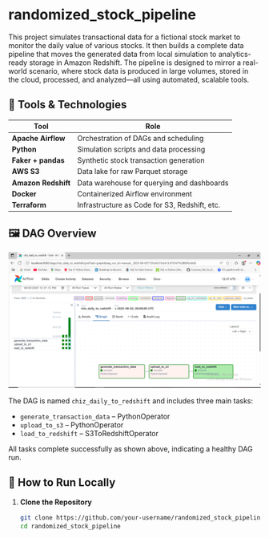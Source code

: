 
# randomized_stock_pipeline
This project simulates transactional data for a fictional stock market to monitor the daily value of various stocks. It then builds a complete data pipeline that moves the generated data from local simulation to analytics-ready storage in Amazon Redshift.
The pipeline is designed to mirror a real-world scenario, where stock data is produced in large volumes, stored in the cloud, processed, and analyzed—all using automated, scalable tools.


## 🧰 Tools & Technologies

| Tool              | Role                                            |
|-------------------|-------------------------------------------------|
| **Apache Airflow** | Orchestration of DAGs and scheduling            |
| **Python**         | Simulation scripts and data processing          |
| **Faker + pandas** | Synthetic stock transaction generation          |
| **AWS S3**         | Data lake for raw Parquet storage               |
| **Amazon Redshift**| Data warehouse for querying and dashboards      |
| **Docker**         | Containerized Airflow environment               |
| **Terraform**      | Infrastructure as Code for S3, Redshift, etc.  |


## 🖼️ DAG Overview

![DAG Screenshot](./2.PNG)

The DAG is named `chiz_daily_to_redshift` and includes three main tasks:

- `generate_transaction_data` – PythonOperator  
- `upload_to_s3` – PythonOperator  
- `load_to_redshift` – S3ToRedshiftOperator  

All tasks complete successfully as shown above, indicating a healthy DAG run.

## 🚀 How to Run Locally

1. **Clone the Repository**
   ```bash
   git clone https://github.com/your-username/randomized_stock_pipeline.git
   cd randomized_stock_pipeline


